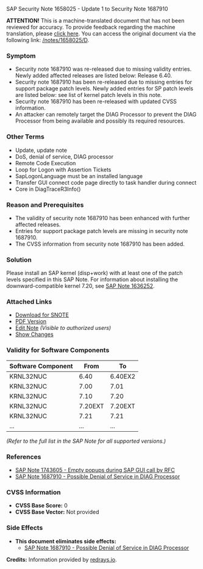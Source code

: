 SAP Security Note 1658025 - Update 1 to Security Note 1687910

**ATTENTION!** This is a machine-translated document that has not been reviewed for accuracy. To provide feedback regarding the machine translation, please [click here](https://sapinsights.eu.qualtrics.com/jfe/form/SV_6nI2C1MOwEviVQG?NoteNumber=1658025&TargetLanguage=EN&Component=BC-ABA-SC&SourceLanguage=DE&Priority=02&DocumentType=SAP-Note). You can access the original document via the following link: [/notes/1658025/D](https://me.sap.com/notes/1658025/D).

### Symptom
- Security note 1687910 was re-released due to missing validity entries. Newly added affected releases are listed below: Release 6.40.
- Security note 1687910 has been re-released due to missing entries for support package patch levels. Newly added entries for SP patch levels are listed below: see list of kernel patch levels in this note.
- Security note 1687910 has been re-released with updated CVSS information.
- An attacker can remotely target the DIAG Processor to prevent the DIAG Processor from being available and possibly its required resources.

### Other Terms
- Update, update note
- DoS, denial of service, DIAG processor
- Remote Code Execution
- Loop for Logon with Assertion Tickets
- SapLogonLanguage must be an installed language
- Transfer GUI connect code page directly to task handler during connect
- Core in DiagTraceR3Info()

### Reason and Prerequisites
- The validity of security note 1687910 has been enhanced with further affected releases.
- Entries for support package patch levels are missing in security note 1687910.
- The CVSS information from security note 1687910 has been added.

### Solution
Please install an SAP kernel (disp+work) with at least one of the patch levels specified in this SAP Note. For information about installing the downward-compatible kernel 7.20, see [SAP Note 1636252](https://me.sap.com/notes/1636252).

### Attached Links
- [Download for SNOTE](https://notesdownloads.sap.com/note/0040000017349132017)
- [PDF Version](https://userapps.support.sap.com/sap/support/sfm/notes/print/0001658025?language=en-US&token=A7B5C24B0FE26B222423EA11AAB7B41B)
- [Edit Note](https://i7p.wdf.sap.corp/sap/support/notes/edit/0001658025) *(Visible to authorized users)*
- [Show Changes](https://me.sap.com/notesLatestChanges/0001658025/D/diff)

### Validity for Software Components
| Software Component | From | To |
|--------------------|------|----|
| KRNL32NUC          | 6.40 | 6.40EX2 |
| KRNL32NUC          | 7.00 | 7.01 |
| KRNL32NUC          | 7.10 | 7.20 |
| KRNL32NUC          | 7.20EXT | 7.20EXT |
| KRNL32NUC          | 7.21 | 7.21 |
| ...                | ...  | ... |

*(Refer to the full list in the SAP Note for all supported versions.)*

### References
- [SAP Note 1743605 - Empty popups during SAP GUI call by RFC](https://me.sap.com/notes/1743605)
- [SAP Note 1687910 - Possible Denial of Service in DIAG Processor](https://me.sap.com/notes/1687910)

### CVSS Information
- **CVSS Base Score:** 0
- **CVSS Base Vector:** Not provided

### Side Effects
- **This document eliminates side effects:**
  - [SAP Note 1687910 - Possible Denial of Service in DIAG Processor](https://me.sap.com/notes/0001687910)

**Credits:** Information provided by [redrays.io](https://redrays.io).